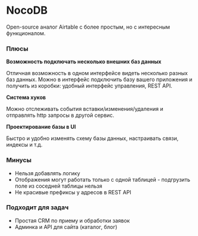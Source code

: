 # NocoDB

Open-source аналог Airtable с более простым, но с интересным функционалом.

### Плюсы

**Возможность подключать несколько внешних баз данных**

Отличная возможность в одном интерфейсе видеть несколько разных баз данных.
Можно в интерфейс подключить базу вашего приложения и получить из коробки: удобный интерфейс управления, REST API.

**Система хуков**

Можно отслеживать события вставки/изменения/удаления и отправлять http запросы в другой сервис.

**Проектирование базы в UI**

Быстро и удобно изменять схему базы данных, настраивать связи, индексы и т.д.

### Минусы

- Нельзя добавлять логику
- Отображения могут работать только с одной таблицей - подгрузить поле из соседней таблицы нельзя
- Не красивые префиксы у адресов в REST API

### Подходит для задач

- Простая CRM по приему и обработки заявок
- Админка и API для сайта (каталог, блог)